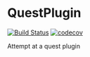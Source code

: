 # QuestPlugin 
[![Build Status](https://travis-ci.com/TheNLGamerZone/QuestPlugin.svg?token=bkJp1PkskV8pwr6vMxAJ&branch=master)](https://travis-ci.com/TheNLGamerZone/QuestPlugin) [![codecov](https://codecov.io/gh/TheNLGamerZone/QuestPlugin/branch/master/graph/badge.svg?token=L9SBEVscmL)](https://codecov.io/gh/TheNLGamerZone/QuestPlugin)

Attempt at a quest plugin
